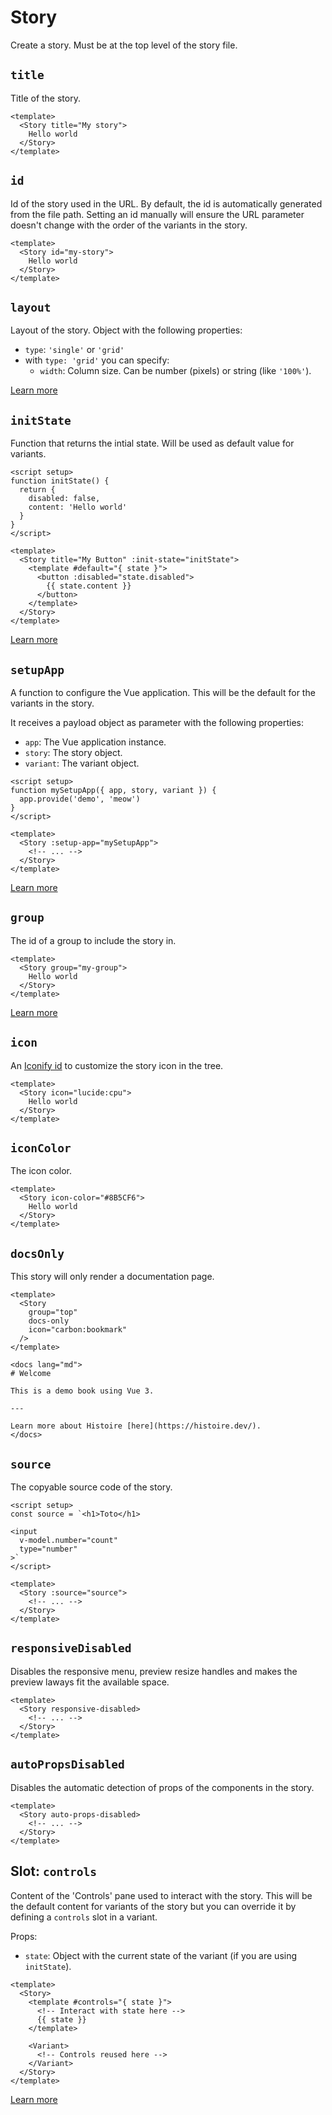 # Story

Create a story. Must be at the top level of the story file.

## `title`

Title of the story.

```vue
<template>
  <Story title="My story">
    Hello world
  </Story>
</template>
```

## `id`

Id of the story used in the URL. By default, the id is automatically generated from the file path. Setting an id manually will ensure the URL parameter doesn't change with the order of the variants in the story.

```vue
<template>
  <Story id="my-story">
    Hello world
  </Story>
</template>
```

## `layout`

Layout of the story. Object with the following properties:
  - `type`: `'single'` or `'grid'`
  - with `type: 'grid'` you can specify:
    - `width`: Column size. Can be number (pixels) or string (like `'100%'`).

[Learn more](../../guide/vue3/stories.md#layout)

## `initState`

Function that returns the intial state. Will be used as default value for variants.

```vue
<script setup>
function initState() {
  return {
    disabled: false,
    content: 'Hello world'
  }
}
</script>

<template>
  <Story title="My Button" :init-state="initState">
    <template #default="{ state }">
      <button :disabled="state.disabled">
        {{ state.content }}
      </button>
    </template>
  </Story>
</template>
```

[Learn more](../../guide/vue3/controls.md#init-state)

## `setupApp`

A function to configure the Vue application. This will be the default for the variants in the story.

It receives a payload object as parameter with the following properties:

- `app`: The Vue application instance.
- `story`: The story object.
- `variant`: The variant object.

```vue
<script setup>
function mySetupApp({ app, story, variant }) {
  app.provide('demo', 'meow')
}
</script>

<template>
  <Story :setup-app="mySetupApp">
    <!-- ... -->
  </Story>
</template>
```

[Learn more](../../guide/vue3/app-setup.md#local-setup)

## `group`

The id of a group to include the story in.

```vue
<template>
  <Story group="my-group">
    Hello world
  </Story>
</template>
```

[Learn more](../../guide/vue3/hierarchy.md#groups)

## `icon`

An [Iconify id](https://icones.js.org/) to customize the story icon in the tree.

```vue
<template>
  <Story icon="lucide:cpu">
    Hello world
  </Story>
</template>
```

## `iconColor`

The icon color.

```vue
<template>
  <Story icon-color="#8B5CF6">
    Hello world
  </Story>
</template>
```

## `docsOnly`

This story will only render a documentation page.

```vue
<template>
  <Story
    group="top"
    docs-only
    icon="carbon:bookmark"
  />
</template>

<docs lang="md">
# Welcome

This is a demo book using Vue 3.

---

Learn more about Histoire [here](https://histoire.dev/).
</docs>
```

## `source`

The copyable source code of the story.

```vue
<script setup>
const source = `<h1>Toto</h1>

<input
  v-model.number="count"
  type="number"
>`
</script>

<template>
  <Story :source="source">
    <!-- ... -->
  </Story>
</template>
```

## `responsiveDisabled`

Disables the responsive menu, preview resize handles and makes the preview laways fit the available space.

```vue
<template>
  <Story responsive-disabled>
    <!-- ... -->
  </Story>
</template>
```

## `autoPropsDisabled`

Disables the automatic detection of props of the components in the story.

```vue
<template>
  <Story auto-props-disabled>
    <!-- ... -->
  </Story>
</template>
```

## Slot: `controls`

Content of the 'Controls' pane used to interact with the story. This will be the default content for variants of the story but you can override it by defining a `controls` slot in a variant.

Props:

- `state`: Object with the current state of the variant (if you are using `initState`).

```vue
<template>
  <Story>
    <template #controls="{ state }">
      <!-- Interact with state here -->
      {{ state }}
    </template>

    <Variant>
      <!-- Controls reused here -->
    </Variant>
  </Story>
</template>
```

[Learn more](../../guide/vue3/controls.md#controls-panel)
